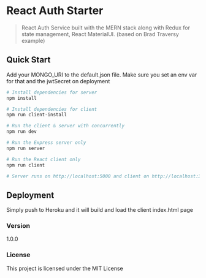 # React Auth Starter

> React Auth Service built with the MERN stack along with Redux for state management, React MaterialUI. (based on Brad Traversy example)

## Quick Start

Add your MONGO_URI to the default.json file. Make sure you set an env var for that and the jwtSecret on deployment

```bash
# Install dependencies for server
npm install

# Install dependencies for client
npm run client-install

# Run the client & server with concurrently
npm run dev

# Run the Express server only
npm run server

# Run the React client only
npm run client

# Server runs on http://localhost:5000 and client on http://localhost:3000
```

## Deployment

Simply push to Heroku and it will build and load the client index.html page

### Version

1.0.0

### License

This project is licensed under the MIT License
